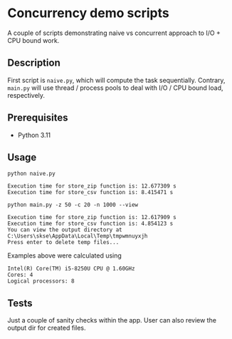 # Concurrency demo scripts
A couple of scripts demonstrating naive vs concurrent approach to I/O + CPU bound work.

## Description
First script is `naive.py`, which will compute the task sequentially.
Contrary, `main.py` will use thread / process pools to deal with I/O / CPU bound load, respectively.
    
## Prerequisites
* Python 3.11

## Usage

`python naive.py`

    Execution time for store_zip function is: 12.677309 s
    Execution time for store_csv function is: 8.415471 s

`python main.py -z 50 -c 20 -n 1000 --view`

    Execution time for store_zip function is: 12.617909 s
    Execution time for store_csv function is: 4.854123 s
    You can view the output directory at C:\Users\skse\AppData\Local\Temp\tmpwmnuyxjh
    Press enter to delete temp files...

Examples above were calculated using

	Intel(R) Core(TM) i5-8250U CPU @ 1.60GHz
	Cores: 4
	Logical processors: 8


## Tests

Just a couple of sanity checks within the app. User can also review the output dir for created files.
